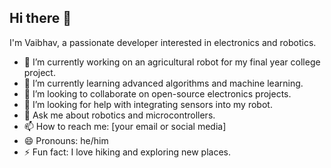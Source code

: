 ## Hi there 👋

I'm Vaibhav, a passionate developer interested in electronics and robotics.

- 🔭 I’m currently working on an agricultural robot for my final year college project.
- 🌱 I’m currently learning advanced algorithms and machine learning.
- 👯 I’m looking to collaborate on open-source electronics projects.
- 🤔 I’m looking for help with integrating sensors into my robot.
- 💬 Ask me about robotics and microcontrollers.
- 📫 How to reach me: [your email or social media]
- 😄 Pronouns: he/him
- ⚡ Fun fact: I love hiking and exploring new places.

